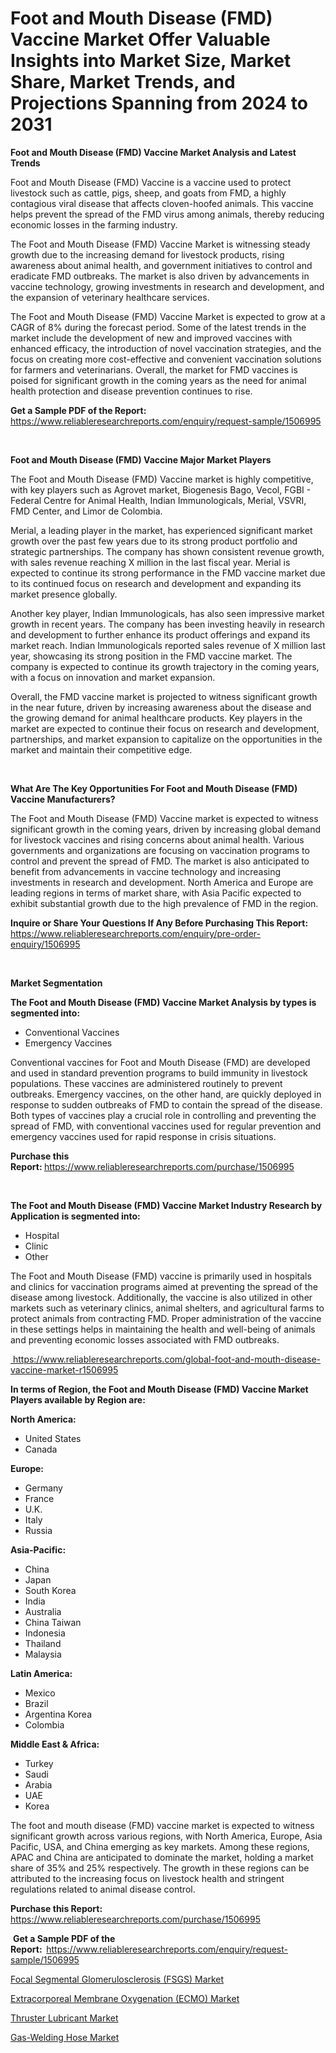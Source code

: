 <p><h1>Foot and Mouth Disease (FMD) Vaccine Market Offer Valuable Insights into Market Size, Market Share, Market Trends, and Projections Spanning from 2024 to 2031</h1></p><p><strong>Foot and Mouth Disease (FMD) Vaccine Market Analysis and Latest Trends</strong></p>
<p><p>Foot and Mouth Disease (FMD) Vaccine is a vaccine used to protect livestock such as cattle, pigs, sheep, and goats from FMD, a highly contagious viral disease that affects cloven-hoofed animals. This vaccine helps prevent the spread of the FMD virus among animals, thereby reducing economic losses in the farming industry.</p><p>The Foot and Mouth Disease (FMD) Vaccine Market is witnessing steady growth due to the increasing demand for livestock products, rising awareness about animal health, and government initiatives to control and eradicate FMD outbreaks. The market is also driven by advancements in vaccine technology, growing investments in research and development, and the expansion of veterinary healthcare services.</p><p>The Foot and Mouth Disease (FMD) Vaccine Market is expected to grow at a CAGR of 8% during the forecast period. Some of the latest trends in the market include the development of new and improved vaccines with enhanced efficacy, the introduction of novel vaccination strategies, and the focus on creating more cost-effective and convenient vaccination solutions for farmers and veterinarians. Overall, the market for FMD vaccines is poised for significant growth in the coming years as the need for animal health protection and disease prevention continues to rise.</p></p>
<p><strong>Get a Sample PDF of the Report:&nbsp;</strong> <a href="https://www.reliableresearchreports.com/enquiry/request-sample/1506995">https://www.reliableresearchreports.com/enquiry/request-sample/1506995</a></p>
<p>&nbsp;</p>
<p><strong>Foot and Mouth Disease (FMD) Vaccine Major Market Players</strong></p>
<p><p>The Foot and Mouth Disease (FMD) Vaccine market is highly competitive, with key players such as Agrovet market, Biogenesis Bago, Vecol, FGBI - Federal Centre for Animal Health, Indian Immunologicals, Merial, VSVRI, FMD Center, and Limor de Colombia. </p><p>Merial, a leading player in the market, has experienced significant market growth over the past few years due to its strong product portfolio and strategic partnerships. The company has shown consistent revenue growth, with sales revenue reaching X million in the last fiscal year. Merial is expected to continue its strong performance in the FMD vaccine market due to its continued focus on research and development and expanding its market presence globally.</p><p>Another key player, Indian Immunologicals, has also seen impressive market growth in recent years. The company has been investing heavily in research and development to further enhance its product offerings and expand its market reach. Indian Immunologicals reported sales revenue of X million last year, showcasing its strong position in the FMD vaccine market. The company is expected to continue its growth trajectory in the coming years, with a focus on innovation and market expansion.</p><p>Overall, the FMD vaccine market is projected to witness significant growth in the near future, driven by increasing awareness about the disease and the growing demand for animal healthcare products. Key players in the market are expected to continue their focus on research and development, partnerships, and market expansion to capitalize on the opportunities in the market and maintain their competitive edge.</p></p>
<p>&nbsp;</p>
<p><strong>What Are The Key Opportunities For Foot and Mouth Disease (FMD) Vaccine Manufacturers?</strong></p>
<p><p>The Foot and Mouth Disease (FMD) Vaccine market is expected to witness significant growth in the coming years, driven by increasing global demand for livestock vaccines and rising concerns about animal health. Various governments and organizations are focusing on vaccination programs to control and prevent the spread of FMD. The market is also anticipated to benefit from advancements in vaccine technology and increasing investments in research and development. North America and Europe are leading regions in terms of market share, with Asia Pacific expected to exhibit substantial growth due to the high prevalence of FMD in the region.</p></p>
<p><strong>Inquire or Share Your Questions If Any Before Purchasing This Report:</strong> <a href="https://www.reliableresearchreports.com/enquiry/pre-order-enquiry/1506995">https://www.reliableresearchreports.com/enquiry/pre-order-enquiry/1506995</a></p>
<p>&nbsp;</p>
<p><strong>Market Segmentation</strong></p>
<p><strong>The Foot and Mouth Disease (FMD) Vaccine Market Analysis by types is segmented into:</strong></p>
<p><ul><li>Conventional Vaccines</li><li>Emergency Vaccines</li></ul></p>
<p><p>Conventional vaccines for Foot and Mouth Disease (FMD) are developed and used in standard prevention programs to build immunity in livestock populations. These vaccines are administered routinely to prevent outbreaks. Emergency vaccines, on the other hand, are quickly deployed in response to sudden outbreaks of FMD to contain the spread of the disease. Both types of vaccines play a crucial role in controlling and preventing the spread of FMD, with conventional vaccines used for regular prevention and emergency vaccines used for rapid response in crisis situations.</p></p>
<p><strong>Purchase this Report:&nbsp;</strong><a href="https://www.reliableresearchreports.com/purchase/1506995">https://www.reliableresearchreports.com/purchase/1506995</a></p>
<p>&nbsp;</p>
<p><strong>The Foot and Mouth Disease (FMD) Vaccine Market Industry Research by Application is segmented into:</strong></p>
<p><ul><li>Hospital</li><li>Clinic</li><li>Other</li></ul></p>
<p><p>The Foot and Mouth Disease (FMD) vaccine is primarily used in hospitals and clinics for vaccination programs aimed at preventing the spread of the disease among livestock. Additionally, the vaccine is also utilized in other markets such as veterinary clinics, animal shelters, and agricultural farms to protect animals from contracting FMD. Proper administration of the vaccine in these settings helps in maintaining the health and well-being of animals and preventing economic losses associated with FMD outbreaks.</p></p>
<p><a href="https://www.reliableresearchreports.com/global-foot-and-mouth-disease-vaccine-market-r1506995">&nbsp;https://www.reliableresearchreports.com/global-foot-and-mouth-disease-vaccine-market-r1506995</a></p>
<p><strong>In terms of Region, the Foot and Mouth Disease (FMD) Vaccine Market Players available by Region are:</strong></p>
<p>
    <p> <strong> North America: </strong>
        <ul>
            <li>United States</li>
            <li>Canada</li>
        </ul>
        </p> 
    <p> <strong> Europe: </strong>
        <ul>
            <li>Germany</li>
            <li>France</li>
            <li>U.K.</li>
            <li>Italy</li>
            <li>Russia</li>
        </ul>
        </p> 
    <p> <strong> Asia-Pacific: </strong>
        <ul>
            <li>China</li>
            <li>Japan</li>
            <li>South Korea</li>
            <li>India</li>
            <li>Australia</li>
            <li>China Taiwan</li>
            <li>Indonesia</li>
            <li>Thailand</li>
            <li>Malaysia</li>
        </ul>
        </p> 
    <p> <strong> Latin America: </strong>
        <ul>
            <li>Mexico</li>
            <li>Brazil</li>
            <li>Argentina Korea</li>
            <li>Colombia</li>
        </ul>
        </p> 
    <p> <strong> Middle East & Africa: </strong>
        <ul>
            <li>Turkey</li>
            <li>Saudi</li>
            <li>Arabia</li>
            <li>UAE</li>
            <li>Korea</li>
        </ul>
    </p>
    </p>
<p><p>The foot and mouth disease (FMD) vaccine market is expected to witness significant growth across various regions, with North America, Europe, Asia Pacific, USA, and China emerging as key markets. Among these regions, APAC and China are anticipated to dominate the market, holding a market share of 35% and 25% respectively. The growth in these regions can be attributed to the increasing focus on livestock health and stringent regulations related to animal disease control.</p></p>
<p><strong>Purchase this Report: </strong><a href="https://www.reliableresearchreports.com/purchase/1506995">https://www.reliableresearchreports.com/purchase/1506995</a></p>
<p>&nbsp;<strong>Get a Sample PDF of the Report:&nbsp;&nbsp;</strong><a href="https://www.reliableresearchreports.com/enquiry/request-sample/1506995">https://www.reliableresearchreports.com/enquiry/request-sample/1506995</a></p>
<p><strong></strong></p>
<p><p><a href="https://github.com/mancsybtousav/Market-Research-Report-List-2/blob/main/focal-segmental-glomerulosclerosis-fsgs-market.md">Focal Segmental Glomerulosclerosis (FSGS) Market</a></p><p><a href="https://github.com/maudAbbott7/Market-Research-Report-List-1/blob/main/extracorporeal-membrane-oxygenation-ecmo-market.md">Extracorporeal Membrane Oxygenation (ECMO) Market</a></p><p><a href="https://issuu.com/reportprime-2/docs/thruster-lubricant-market-size-2030.pptx">Thruster Lubricant Market</a></p><p><a href="https://issuu.com/reportprime-2/docs/gas-welding-hose-market-size-2030.pptx">Gas-Welding Hose Market</a></p></p>